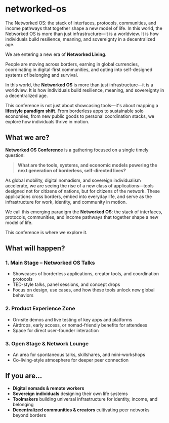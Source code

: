 # networked-os
The Networked OS: the stack of interfaces, protocols, communities, and income pathways that together shape a new model of life. In this world, the Networked OS is more than just infrastructure—it is a worldview. It is how individuals build resilience, meaning, and sovereignty in a decentralized age.


We are entering a new era of **Networked Living**.

People are moving across borders, earning in global currencies, coordinating in digital-first communities, and opting into self-designed systems of belonging and survival.

In this world, the **Networked OS** is more than just infrastructure—it is a worldview. It is how individuals build resilience, meaning, and sovereignty in a decentralized age.

This conference is not just about showcasing tools—it's about mapping a **lifestyle paradigm shift**. From borderless apps to sustainable solo economies, from new public goods to personal coordination stacks, we explore how individuals thrive in motion.


## What we are? 
**Networked OS Conference** is a gathering focused on a single timely question:

> **What are the tools, systems, and economic models powering the next generation of borderless, self-directed lives?**
> 

As global mobility, digital nomadism, and sovereign individualism accelerate, we are seeing the rise of a new class of applications—tools designed not for citizens of nations, but for citizens of the network. These applications cross borders, embed into everyday life, and serve as the infrastructure for work, identity, and community in motion.

We call this emerging paradigm the **Networked OS**: the stack of interfaces, protocols, communities, and income pathways that together shape a new model of life.

This conference is where we explore it.

## What will happen? 

### 1. **Main Stage – Networked OS Talks**

- Showcases of borderless applications, creator tools, and coordination protocols
- TED-style talks, panel sessions, and concept drops
- Focus on design, use cases, and how these tools unlock new global behaviors

### 2. **Product Experience Zone**

- On-site demos and live testing of key apps and platforms
- Airdrops, early access, or nomad-friendly benefits for attendees
- Space for direct user–founder interaction

### 3. **Open Stage & Network Lounge**

- An area for spontaneous talks, skillshares, and mini-workshops
- Co-living-style atmosphere for deeper peer connection



## If you are... 
- **Digital nomads & remote workers**
- **Sovereign individuals** designing their own life systems
- **Toolmakers** building universal infrastructure for identity, income, and belonging
- **Decentralized communities & creators** cultivating peer networks beyond borders
